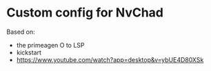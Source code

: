 # Custom config for NvChad 

Based on:
- the primeagen O to LSP
- kickstart
- https://www.youtube.com/watch?app=desktop&v=ybUE4D80XSk
